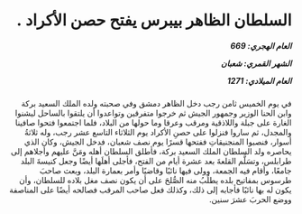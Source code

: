 <h1 dir="rtl">السلطان الظاهر بيبرس يفتح حصن الأكراد .</h1>

<h5 dir="rtl">العام الهجري:  669

الشهر القمري: شعبان

العام الميلادي: 1271</h5>

<p dir="rtl">في يوم الخميس ثامن رجب دخل الظاهر دمشق وفي صحبته ولده الملك السعيد بركة وابن الحنا الوزير وجمهور الجيش ثم خرجوا متفرقين وتواعدوا أن يلتقوا بالساحل ليشنوا الغارة على جبلة واللاذقية ومرقب وعرقا وما حولها من البلاد، فلما اجتمعوا فتحوا صافينا والمجدل، ثم ساروا فنزلوا على حصنِ الأكراد يوم الثلاثاء التاسع عشر رجب، وله ثلاثةُ أسوار، فنصبوا المنجنيقاتِ ففتحها قسرًا يوم نصف شعبان، فدخل الجيش، وكان الذي يحاصره ولد السلطان الملك السعيد بركة، فأطلق السلطان أهله ومَنَّ عليهم وأجلاهم إلى طرابلس، وتسَلَّم القلعةَ بعد عشرة أيام من الفتح، فأجلى أهلَها أيضًا وجعل كنيسةَ البلد جامعًا، وأقام فيه الجمعة، وولى فيها نائبًا وقاضيًا وأمر بعمارة البلد، وبعث صاحبَ طرسوس بمفاتيح بلده يطلُبُ منه الصُّلحَ على أن يكون نصف مغل بلاده للسلطان، وأن يكون له بها نائبًا فأجابه إلى ذلك، وكذلك فعل صاحب المرقب فصالحه أيضًا على المناصفة ووضع الحربَ عشرَ سنين.</p></br>
